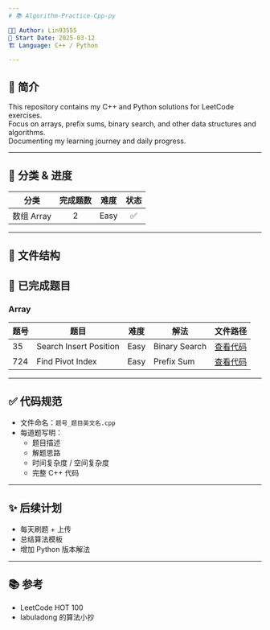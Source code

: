 ```yaml
---
# 📚 Algorithm-Practice-Cpp-py

👨‍💻 Author: Lin93555  
📅 Start Date: 2025-03-12  
🏗️ Language: C++ / Python

---
```


## 🚀 简介
This repository contains my C++ and Python solutions for LeetCode exercises.  
Focus on arrays, prefix sums, binary search, and other data structures and algorithms.  
Documenting my learning journey and daily progress.

---

## 📝 分类 & 进度
| 分类       | 完成题数 | 难度  | 状态 |
|------------|:--------:|:------:|:----:|
| 数组 Array |    2     | Easy   | ✅   |

---

## 📂 文件结构
## 📌 已完成题目
### Array
| 题号 | 题目                   | 难度 | 解法        | 文件路径                                          |
|------|------------------------|------|-------------|---------------------------------------------------|
| 35   | Search Insert Position | Easy | Binary Search | [查看代码](./Array/35_Search_Insert_Position.cpp) |
| 724  | Find Pivot Index       | Easy | Prefix Sum  | [查看代码](./Array/724_Find_Pivot_Index.cpp)     |

---

## ✅ 代码规范
- 文件命名：`题号_题目英文名.cpp`
- 每道题写明：
  - 题目描述
  - 解题思路
  - 时间复杂度 / 空间复杂度
  - 完整 C++ 代码

---

## ✨ 后续计划
- 每天刷题 + 上传
- 总结算法模板
- 增加 Python 版本解法

---

## 📚 参考
- LeetCode HOT 100
- labuladong 的算法小抄
